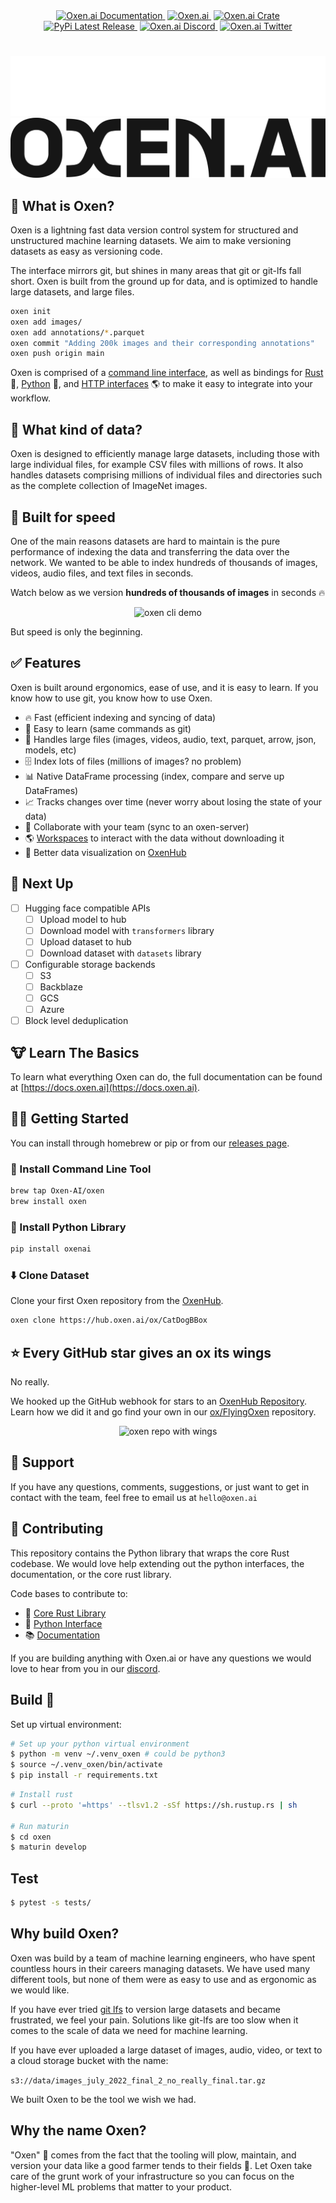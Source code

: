 

<div align="center">
  <a href="https://docs.oxen.ai/" style="padding: 2px;">
    <img src="https://img.shields.io/badge/%F0%9F%93%9A-Documentation-245AF0" alt="Oxen.ai Documentation">
  </a>
  <a href="https://oxen.ai/" style="padding: 2px;">
    <img src="https://img.shields.io/badge/%F0%9F%90%82-Oxen%20Hub-245AF0" alt="Oxen.ai">
  </a>
  <a href="https://crates.io/crates/liboxen" style="padding: 2px;">
    <img src="https://img.shields.io/crates/v/liboxen.svg?color=245AF0" alt="Oxen.ai Crate"/>
  </a>
  <a href="https://pypi.org/project/oxenai/" style="padding: 2px;">
    <img src="https://img.shields.io/pypi/v/oxenai.svg?color=245AF0" alt="PyPi Latest Release"/>
  </a>
  <a href="https://discord.com/invite/s3tBEn7Ptg" style="padding: 2px;">
    <img src="https://img.shields.io/badge/join-discord-245AF0?logo=discord" alt ="Oxen.ai Discord">
  </a>
  <a href="https://twitter.com/oxen_ai" style="padding: 2px;">
    <img src="https://img.shields.io/twitter/url/https/twitter.com/oxenai.svg?style=social&label=Follow%20%40Oxen.ai" alt ="Oxen.ai Twitter">
  </a>
  <br/>
</div>

#

![Oxen.ai Logo](/images/oxen-no-margin-white.svg#gh-dark-mode-only)
![Oxen.ai Logo](/images/oxen-no-margin-black.svg#gh-light-mode-only)

## 🐂 What is Oxen?

Oxen is a lightning fast data version control system for structured and unstructured machine learning datasets. We aim to make versioning datasets as easy as versioning code.

The interface mirrors git, but shines in many areas that git or git-lfs fall short. Oxen is built from the ground up for data, and is optimized to handle large datasets, and large files.

```bash
oxen init
oxen add images/
oxen add annotations/*.parquet
oxen commit "Adding 200k images and their corresponding annotations"
oxen push origin main
```

Oxen is comprised of a [command line interface](https://docs.oxen.ai/getting-started/cli), as well as bindings for [Rust](https://github.com/Oxen-AI/Oxen) 🦀, [Python](https://docs.oxen.ai/getting-started/python) 🐍, and [HTTP interfaces](https://docs.oxen.ai/http-api) 🌎 to make it easy to integrate into your workflow.

## 🌾 What kind of data?

Oxen is designed to efficiently manage large datasets, including those with large individual files, for example CSV files with millions of rows. It also handles datasets comprising millions of individual files and directories such as the complete collection of ImageNet images.

## 🚀 Built for speed

One of the main reasons datasets are hard to maintain is the pure performance of indexing the data and transferring the data over the network. We wanted to be able to index hundreds of thousands of images, videos, audio files, and text files in seconds.

Watch below as we version **hundreds of thousands of images** in seconds 🔥

<p align="center">
    <img src="https://github.com/Oxen-AI/oxen-release/raw/main/images/cli-celeba.gif?raw=true" alt="oxen cli demo" />
</p>

But speed is only the beginning.

## ✅ Features

Oxen is built around ergonomics, ease of use, and it is easy to learn. If you know how to use git, you know how to use Oxen.

* 🔥 Fast (efficient indexing and syncing of data)
* 🧠 Easy to learn (same commands as git)
* 💪 Handles large files (images, videos, audio, text, parquet, arrow, json, models, etc)
* 🗄️ Index lots of files (millions of images? no problem)
* 📊 Native DataFrame processing (index, compare and serve up DataFrames)
* 📈 Tracks changes over time (never worry about losing the state of your data)
* 🤝 Collaborate with your team (sync to an oxen-server)
* 🌎 [Workspaces](https://docs.oxen.ai/concepts/workspace) to interact with the data without downloading it
* 👀 Better data visualization on [OxenHub](https://oxen.ai)

## 🔨 Next Up

- [ ] Hugging face compatible APIs
  - [ ] Upload model to hub
  - [ ] Download model with `transformers` library
  - [ ] Upload dataset to hub
  - [ ] Download dataset with `datasets` library
- [ ] Configurable storage backends
  - [ ] S3
  - [ ] Backblaze
  - [ ] GCS
  - [ ] Azure
- [ ] Block level deduplication

## 🐮 Learn The Basics

To learn what everything Oxen can do, the full documentation can be found at [https://docs.oxen.ai](https://docs.oxen.ai).

## 🧑‍💻 Getting Started

You can install through homebrew or pip or from our [releases page](https://github.com/Oxen-AI/Oxen/releases).

### 🐂 Install Command Line Tool

```bash CLI
brew tap Oxen-AI/oxen
brew install oxen
```

### 🐍 Install Python Library

```bash Python
pip install oxenai
```

### ⬇️ Clone Dataset

Clone your first Oxen repository from the [OxenHub](https://oxen.ai/explore).

<CodeGroup>

```bash CLI
oxen clone https://hub.oxen.ai/ox/CatDogBBox
```

## ⭐️ Every GitHub star gives an ox its wings

No really.

We hooked up the GitHub webhook for stars to an [OxenHub Repository](https://www.oxen.ai/ox/FlyingOxen). Learn how we did it and go find your own in our [ox/FlyingOxen](https://www.oxen.ai/ox/FlyingOxen) repository.

<p align="center">
    <img src="https://github.com/Oxen-AI/oxen-release/blob/main/images/ox-with-wings.png?raw=true" alt="oxen repo with wings" />
</p>

## 🤝 Support

If you have any questions, comments, suggestions, or just want to get in contact with the team, feel free to email us at `hello@oxen.ai`

## 👥 Contributing

This repository contains the Python library that wraps the core Rust codebase. We would love help extending out the python interfaces, the documentation, or the core rust library.

Code bases to contribute to:

* 🦀 [Core Rust Library](https://github.com/Oxen-AI/Oxen)
* 🐍 [Python Interface](https://github.com/Oxen-AI/oxen-release/tree/main/oxen)
* 📚 [Documentation](https://github.com/Oxen-AI/docs)

If you are building anything with Oxen.ai or have any questions we would love to hear from you in our [discord](https://discord.gg/s3tBEn7Ptg).

## Build 🔨

Set up virtual environment:

```Bash
# Set up your python virtual environment
$ python -m venv ~/.venv_oxen # could be python3
$ source ~/.venv_oxen/bin/activate
$ pip install -r requirements.txt
```

```Bash
# Install rust
$ curl --proto '=https' --tlsv1.2 -sSf https://sh.rustup.rs | sh

# Run maturin
$ cd oxen
$ maturin develop
```

## Test

```Bash
$ pytest -s tests/
```

## Why build Oxen?

Oxen was build by a team of machine learning engineers, who have spent countless hours in their careers managing datasets. We have used many different tools, but none of them were as easy to use and as ergonomic as we would like.

If you have ever tried [git lfs](https://git-lfs.com/) to version large datasets and became frustrated, we feel your pain. Solutions like git-lfs are too slow when it comes to the scale of data we need for machine learning.

If you have ever uploaded a large dataset of images, audio, video, or text to a cloud storage bucket with the name:

`s3://data/images_july_2022_final_2_no_really_final.tar.gz`

We built Oxen to be the tool we wish we had.

## Why the name Oxen?

"Oxen" 🐂 comes from the fact that the tooling will plow, maintain, and version your data like a good farmer tends to their fields 🌾. Let Oxen take care of the grunt work of your infrastructure so you can focus on the higher-level ML problems that matter to your product.

<!---------------------------------------------------------------------------->

[Learn The Basics]: https://img.shields.io/badge/Learn_The_Basics-37a779?style=for-the-badge

